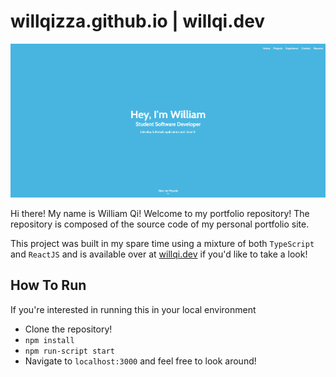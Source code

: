 # willqizza.github.io | willqi.dev



![img](./.github/header.png "William Qi - Software Developer Portfolio")

Hi there! My name is William Qi! Welcome to my portfolio repository! The repository is composed of the source code of my personal portfolio site.

This project was built in my spare time using a mixture of both `TypeScript` and `ReactJS` and is available over at [willqi.dev](https://willqi.dev) if you'd like to take a look!

## How To Run

If you're interested in running this in your local environment

- Clone the repository!
- `npm install`
- `npm run-script start`
- Navigate to `localhost:3000` and feel free to look around!
